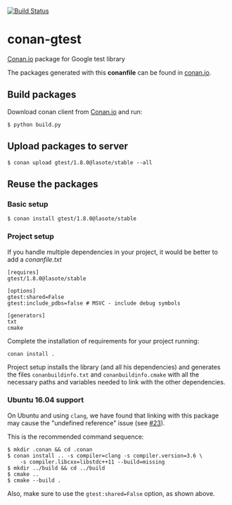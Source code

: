 [![Build Status](https://travis-ci.org/lasote/conan-gtest.svg)](https://travis-ci.org/lasote/conan-gtest)


# conan-gtest

[Conan.io](https://conan.io) package for Google test library

The packages generated with this **conanfile** can be found in [conan.io](https://conan.io/source/gtest/1.8.0/lasote/stable).

## Build packages

Download conan client from [Conan.io](https://conan.io) and run:

    $ python build.py

## Upload packages to server

    $ conan upload gtest/1.8.0@lasote/stable --all

## Reuse the packages

### Basic setup

    $ conan install gtest/1.8.0@lasote/stable

### Project setup

If you handle multiple dependencies in your project, it would be better to add a *conanfile.txt*

    [requires]
    gtest/1.8.0@lasote/stable

    [options]
    gtest:shared=False
    gtest:include_pdbs=false # MSVC - include debug symbols

    [generators]
    txt
    cmake

Complete the installation of requirements for your project running:</small></span>

    conan install .

Project setup installs the library (and all his dependencies) and generates the files `conanbuildinfo.txt` and `conanbuildinfo.cmake` with all the necessary paths and variables
needed to link with the other dependencies.

### Ubuntu 16.04 support

On Ubuntu and using `clang`, we have found that linking with this package may cause
the "undefined reference" issue (see [#23](https://github.com/lasote/conan-gtest/issues/23)).

This is the recommended command sequence:

    $ mkdir .conan && cd .conan
    $ conan install .. -s compiler=clang -s compiler.version=3.6 \
        -s compiler.libcxx=libstdc++11 --build=missing
    $ mkdir ../build && cd ../build
    $ cmake ..
    $ cmake --build .

Also, make sure to use the `gtest:shared=False` option, as shown above.
